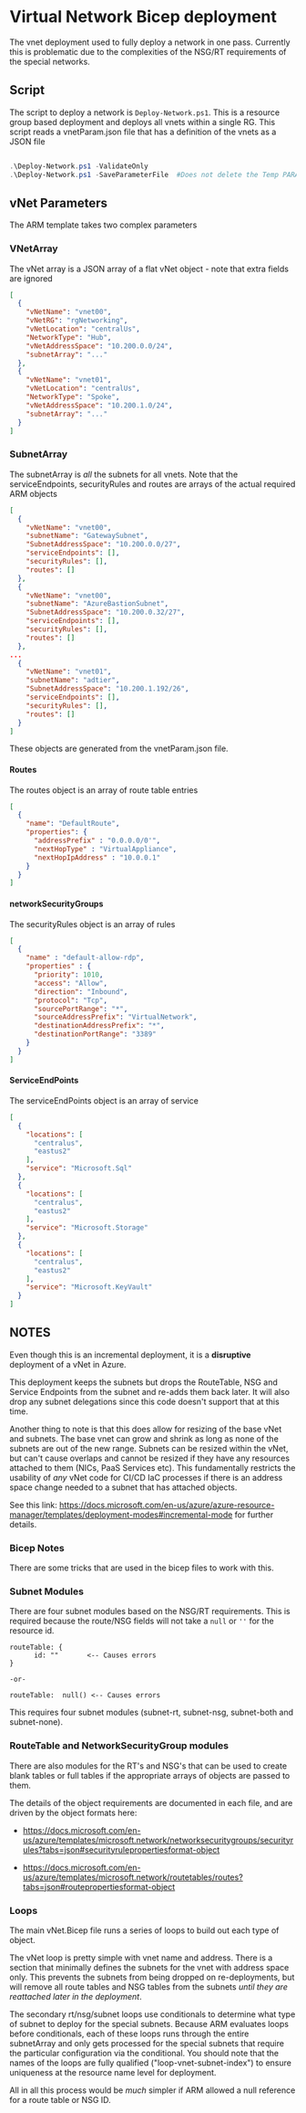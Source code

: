 # Virtual Network Bicep deployment

The vnet deployment used to fully deploy a network in one pass.  Currently this is problematic
due to the complexities of the NSG/RT requirements of the special networks.

## Script

The script to deploy a network is `Deploy-Network.ps1`. This is a resource group
based deployment and deploys all vnets within a single RG.  This script reads a vnetParam.json
file that has a definition of the vnets as a JSON file

``` PowerShell

.\Deploy-Network.ps1 -ValidateOnly
.\Deploy-Network.ps1 -SaveParameterFile  #Does not delete the Temp PARAM file

```

## vNet Parameters

The ARM template takes two complex parameters

### VNetArray

The vNet array is a JSON array of a flat vNet object - note that extra fields are ignored

``` JSON
[
  {
    "vNetName": "vnet00",
    "vNetRG": "rgNetworking",
    "vNetLocation": "centralUs",
    "NetworkType": "Hub",
    "vNetAddressSpace": "10.200.0.0/24",
    "subnetArray": "..."
  },
  {
    "vNetName": "vnet01",
    "vNetLocation": "centralUs",
    "NetworkType": "Spoke",
    "vNetAddressSpace": "10.200.1.0/24",
    "subnetArray": "..."
  }
]
```

### SubnetArray

The subnetArray is *all* the subnets for all vnets.  Note that the serviceEndpoints,
securityRules and routes are arrays of the actual required ARM objects

``` JSON
[
  {
    "vNetName": "vnet00",
    "subnetName": "GatewaySubnet",
    "SubnetAddressSpace": "10.200.0.0/27",
    "serviceEndpoints": [],
    "securityRules": [],
    "routes": []
  },
  {
    "vNetName": "vnet00",
    "subnetName": "AzureBastionSubnet",
    "SubnetAddressSpace": "10.200.0.32/27",
    "serviceEndpoints": [],
    "securityRules": [],
    "routes": []
  },
...
  {
    "vNetName": "vnet01",
    "subnetName": "adtier",
    "SubnetAddressSpace": "10.200.1.192/26",
    "serviceEndpoints": [],
    "securityRules": [],
    "routes": []
  }
]
```

These objects are generated from the vnetParam.json file.

#### Routes

The routes object is an array of route table entries

``` JSON
[
  {
    "name": "DefaultRoute",
    "properties": {
      "addressPrefix" : "0.0.0.0/0'",
      "nextHopType" : "VirtualAppliance",
      "nextHopIpAddress" : "10.0.0.1"
    }
  }
]
```

#### networkSecurityGroups

The securityRules object is an array of rules

``` JSON
[
  {
    "name" : "default-allow-rdp",
    "properties" : {
      "priority": 1010,
      "access": "Allow",
      "direction": "Inbound",
      "protocol": "Tcp",
      "sourcePortRange": "*",
      "sourceAddressPrefix": "VirtualNetwork",
      "destinationAddressPrefix": "*",
      "destinationPortRange": "3389"
    }
  }
]
```

#### ServiceEndPoints

The serviceEndPoints object is an array of service

``` JSON
[
  {
    "locations": [
      "centralus",
      "eastus2"
    ],
    "service": "Microsoft.Sql"
  },
  {
    "locations": [
      "centralus",
      "eastus2"
    ],
    "service": "Microsoft.Storage"
  },
  {
    "locations": [
      "centralus",
      "eastus2"
    ],
    "service": "Microsoft.KeyVault"
  }
]
```

## NOTES

Even though this is an incremental deployment, it is a **disruptive** deployment of a
vNet in Azure.

This deployment keeps the subnets but drops the RouteTable, NSG and Service Endpoints
from the subnet and re-adds them back later.  It will also drop any subnet delegations
since this code doesn't support that at this time.

Another thing to note is that this does allow for resizing of the base vNet and
subnets.  The base vnet can grow and shrink as long as none of the subnets are
out of the new range.  Subnets can be resized within the vNet, but can't cause
overlaps and cannot be resized if they have any resources attached to them (NICs,
PaaS Services etc).  This fundamentally restricts the usability of *any* vNet code
for CI/CD IaC processes if there is an address space change needed to a subnet
that has attached objects.

See this link: https://docs.microsoft.com/en-us/azure/azure-resource-manager/templates/deployment-modes#incremental-mode for further details.

### Bicep Notes

There are some tricks that are used in the bicep files to work with this.

### Subnet Modules

There are four subnet modules based on the NSG/RT requirements.  This is required
because the route/NSG fields will not take a `null` or `''` for the resource id.

``` ARM
routeTable: {
      id: ""       <-- Causes errors
}

-or-

routeTable:  null() <-- Causes errors
```

This requires four subnet modules (subnet-rt, subnet-nsg, subnet-both and subnet-none).

### RouteTable and NetworkSecurityGroup modules

There are also modules for the RT's and NSG's that can be used to create blank
tables or full tables if the appropriate arrays of objects are passed to them.

The details of the object requirements are documented in each file, and are driven
by the object formats here:

* https://docs.microsoft.com/en-us/azure/templates/microsoft.network/networksecuritygroups/securityrules?tabs=json#securityrulepropertiesformat-object

* https://docs.microsoft.com/en-us/azure/templates/microsoft.network/routetables/routes?tabs=json#routepropertiesformat-object

### Loops

The main vNet.Bicep file runs a series of loops to build out each type of object.

The vNet loop is pretty simple with vnet name and address.  There is a section that minimally
defines the subnets for the vnet with address space only.  This prevents the subnets from
being dropped on re-deployments, but will remove all route tables and NSG tables from
the subnets *until they are reattached later in the deployment*.

The secondary rt/nsg/subnet loops use conditionals to determine what type of subnet
to deploy for the special subnets.  Because ARM evaluates loops before conditionals,
each of these loops runs through the entire subnetArray and only gets processed for
the special subnets that require the particular configuration via the conditional.
You should note that the names of the loops are fully qualified ("loop-vnet-subnet-index")
to ensure uniqueness at the resource name level for deployment.

All in all this process would be *much* simpler if ARM allowed a null reference for
a route table or NSG ID.
